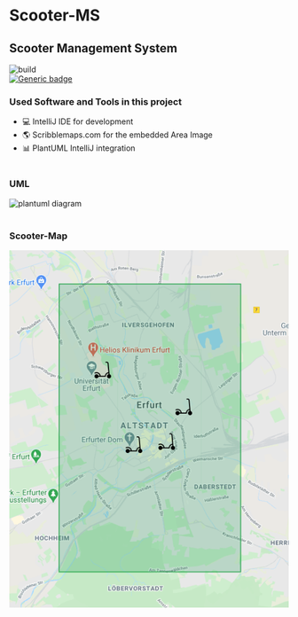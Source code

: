# Scooter-MS

## Scooter Management System

![build](https://github.com/fh-erfurt/Scooter-MS/workflows/build/badge.svg?branch=main)
<br />
[![Generic badge](https://img.shields.io/badge/javadoc-Read-<COLOR>.svg)](https://fh-erfurt.github.io/Scooter-MS)
<br />

### Used Software and Tools in this project
- 💻 IntelliJ IDE for development
  <br />
- 🌎 Scribblemaps.com for the embedded Area Image
  <br />
- 📊 PlantUML IntelliJ integration
  <br />
  <br />

### UML
![plantuml diagram](http://www.plantuml.com/plantuml/proxy?cache=no&src=https://raw.githubusercontent.com/fh-erfurt/Scooter-MS/main/umldiagram.iuml)
<br />
<br />

### Scooter-Map
<!---
![scooter map](https://www.scribblemaps.com/api/maps/images/500/600/ScooterMapEF.png)
-->

![scooter map](map.png)
